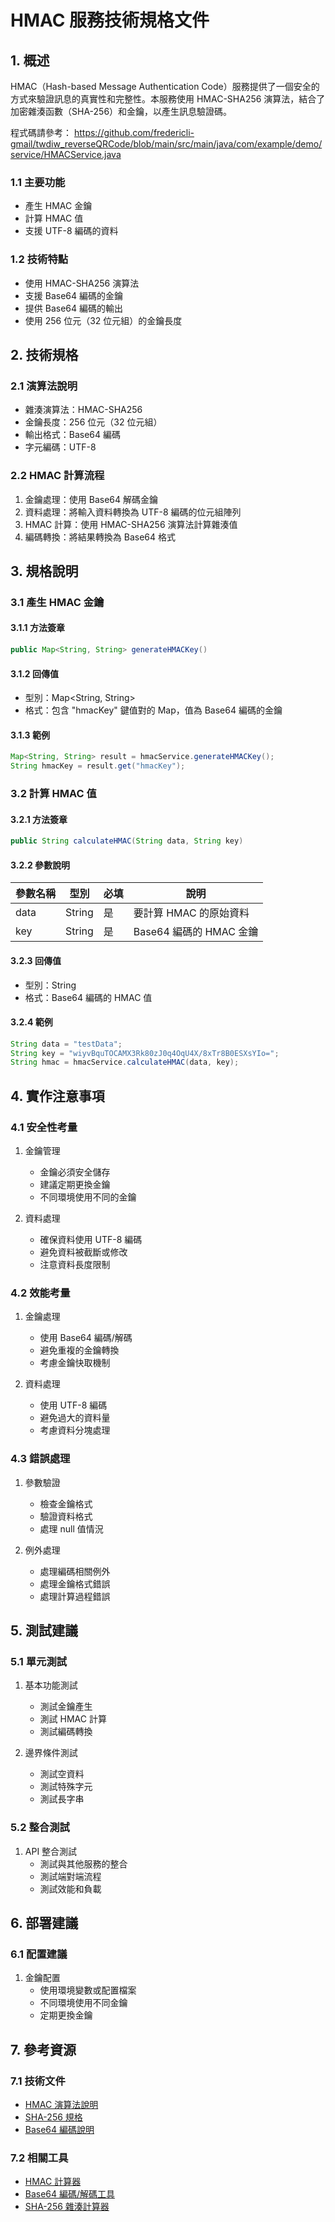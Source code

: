 # HMAC 服務技術規格文件

## 1. 概述

HMAC（Hash-based Message Authentication Code）服務提供了一個安全的方式來驗證訊息的真實性和完整性。本服務使用 HMAC-SHA256 演算法，結合了加密雜湊函數（SHA-256）和金鑰，以產生訊息驗證碼。

程式碼請參考：
https://github.com/fredericli-gmail/twdiw_reverseQRCode/blob/main/src/main/java/com/example/demo/service/HMACService.java

### 1.1 主要功能
- 產生 HMAC 金鑰
- 計算 HMAC 值
- 支援 UTF-8 編碼的資料

### 1.2 技術特點
- 使用 HMAC-SHA256 演算法
- 支援 Base64 編碼的金鑰
- 提供 Base64 編碼的輸出
- 使用 256 位元（32 位元組）的金鑰長度

## 2. 技術規格

### 2.1 演算法說明
- 雜湊演算法：HMAC-SHA256
- 金鑰長度：256 位元（32 位元組）
- 輸出格式：Base64 編碼
- 字元編碼：UTF-8

### 2.2 HMAC 計算流程
1. 金鑰處理：使用 Base64 解碼金鑰
2. 資料處理：將輸入資料轉換為 UTF-8 編碼的位元組陣列
3. HMAC 計算：使用 HMAC-SHA256 演算法計算雜湊值
4. 編碼轉換：將結果轉換為 Base64 格式

## 3. 規格說明

### 3.1 產生 HMAC 金鑰

#### 3.1.1 方法簽章
```java
public Map<String, String> generateHMACKey()
```

#### 3.1.2 回傳值
- 型別：Map<String, String>
- 格式：包含 "hmacKey" 鍵值對的 Map，值為 Base64 編碼的金鑰

#### 3.1.3 範例
```java
Map<String, String> result = hmacService.generateHMACKey();
String hmacKey = result.get("hmacKey");
```

### 3.2 計算 HMAC 值

#### 3.2.1 方法簽章
```java
public String calculateHMAC(String data, String key)
```

#### 3.2.2 參數說明
| 參數名稱 | 型別 | 必填 | 說明 |
|---------|------|------|------|
| data | String | 是 | 要計算 HMAC 的原始資料 |
| key | String | 是 | Base64 編碼的 HMAC 金鑰 |

#### 3.2.3 回傳值
- 型別：String
- 格式：Base64 編碼的 HMAC 值

#### 3.2.4 範例
```java
String data = "testData";
String key = "wiyvBquTOCAMX3Rk80zJ0q4OqU4X/8xTr8B0ESXsYIo=";
String hmac = hmacService.calculateHMAC(data, key);
```

## 4. 實作注意事項

### 4.1 安全性考量
1. 金鑰管理
   - 金鑰必須安全儲存
   - 建議定期更換金鑰
   - 不同環境使用不同的金鑰

2. 資料處理
   - 確保資料使用 UTF-8 編碼
   - 避免資料被截斷或修改
   - 注意資料長度限制

### 4.2 效能考量
1. 金鑰處理
   - 使用 Base64 編碼/解碼
   - 避免重複的金鑰轉換
   - 考慮金鑰快取機制

2. 資料處理
   - 使用 UTF-8 編碼
   - 避免過大的資料量
   - 考慮資料分塊處理

### 4.3 錯誤處理
1. 參數驗證
   - 檢查金鑰格式
   - 驗證資料格式
   - 處理 null 值情況

2. 例外處理
   - 處理編碼相關例外
   - 處理金鑰格式錯誤
   - 處理計算過程錯誤

## 5. 測試建議

### 5.1 單元測試
1. 基本功能測試
   - 測試金鑰產生
   - 測試 HMAC 計算
   - 測試編碼轉換

2. 邊界條件測試
   - 測試空資料
   - 測試特殊字元
   - 測試長字串

### 5.2 整合測試
1. API 整合測試
   - 測試與其他服務的整合
   - 測試端對端流程
   - 測試效能和負載

## 6. 部署建議

### 6.1 配置建議
1. 金鑰配置
   - 使用環境變數或配置檔案
   - 不同環境使用不同金鑰
   - 定期更換金鑰

## 7. 參考資源

### 7.1 技術文件
- [HMAC 演算法說明](https://en.wikipedia.org/wiki/HMAC)
- [SHA-256 規格](https://nvlpubs.nist.gov/nistpubs/FIPS/NIST.FIPS.180-4.pdf)
- [Base64 編碼說明](https://tools.ietf.org/html/rfc4648)

### 7.2 相關工具
- [HMAC 計算器](https://www.freeformatter.com/hmac-generator.html)
- [Base64 編碼/解碼工具](https://www.base64encode.org/)
- [SHA-256 雜湊計算器](https://emn178.github.io/online-tools/sha256.html) 